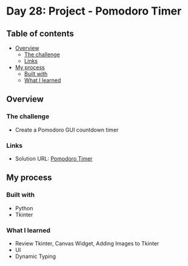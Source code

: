 # Day 28: Project - Pomodoro Timer

## Table of contents

- [Overview](#overview)
  - [The challenge](#the-challenge)
  - [Links](#links)
- [My process](#my-process)
  - [Built with](#built-with)
  - [What I learned](#what-i-learned)

## Overview

### The challenge

- Create a Pomodoro GUI countdown timer 

### Links

- Solution URL: [Pomodoro Timer](https://github.com/Mikerniker/100_Days_of_Python/tree/main/Day28)

## My process

### Built with

- Python
- Tkinter

### What I learned
- Review Tkinter, Canvas Widget, Adding Images to Tkinter
- UI
- Dynamic Typing 


 
